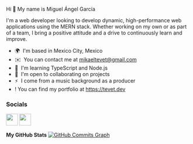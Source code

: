 Hi 👋
My name is Miguel Ángel García

I'm a web developer looking to develop dynamic, high-performance web applications using the MERN stack. Whether working on my own or as part of a team, I bring a positive attitude and a drive to continuously learn and improve.

* 🌍  I'm based in Mexico City, Mexico
* ✉️  You can contact me at mikaeltevet@gmail.com
* 🧠  I'm learning TypeScript and Node.js
* 🤝  I'm open to collaborating on projects
*  ⚡  I come from a music background as a producer
*  !  You can find my portfolio at https://tevet.dev

### Socials
<p align="left"> <a href="https://www.github.com/mikaeltevet" target="_blank" rel="noreferrer"><img src="https://raw.githubusercontent.com/danielcranney/readme-generator/main/public/icons/socials/github.svg" width="32" height="32" /></a> <a href="https://www.linkedin.com/in/mikaeltevet" target="_blank" rel="noreferrer"><img src="https://raw.githubusercontent.com/danielcranney/readme-generator/main/public/icons/socials/linkedin.svg" width="32" height="32" /></a></p>

<b>My GitHub Stats</b>
<a href="http://www.github.com/mikaeltevet"><img src="https://github-readme-activity-graph.cyclic.app/graph?username=mikaeltevet&bg_color=1c1917&color=ffffff&line=0891b2&point=ffffff&area_color=1c1917&area=true&hide_border=true&custom_title=GitHub%20Commits%20Graph" alt="GitHub Commits Graph" /></a>
